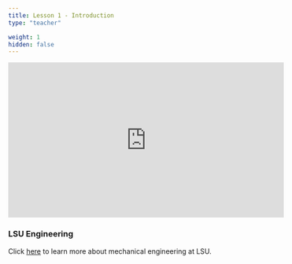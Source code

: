 ```yaml
---
title: Lesson 1 - Introduction 
type: "teacher" 

weight: 1
hidden: false
---
```


<iframe width="560" height="315" src="https://www.youtube.com/embed/W74y1RxN6BA" frameborder="0" allow="autoplay; encrypted-media" allowfullscreen></iframe>

### LSU Engineering

Click <a href="https://drive.google.com/file/d/1kojGiOAtH7N2CNdRhvL02aK3CZS8FMZJ/view?usp=sharing" target="_blank">here</a> to learn more about mechanical engineering at LSU.